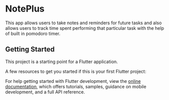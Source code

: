 # NotePlus

This app allows users to take notes and reminders for future tasks and also allows users to track time spent performing that particular task with the help of built in pomodoro timer.

## Getting Started

This project is a starting point for a Flutter application.

A few resources to get you started if this is your first Flutter project:


For help getting started with Flutter development, view the
[online documentation](https://docs.flutter.dev/), which offers tutorials,
samples, guidance on mobile development, and a full API reference.
